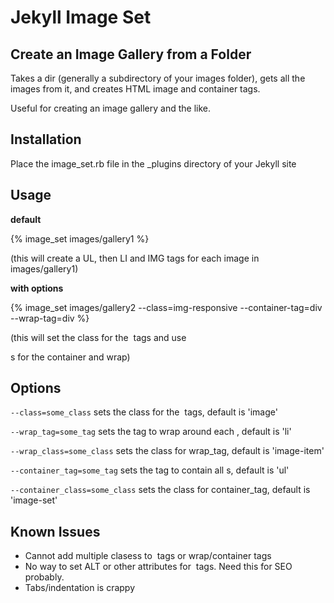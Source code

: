 Jekyll Image Set
================

Create an Image Gallery from a Folder
----------------

Takes a dir (generally a subdirectory of your images folder), gets all the images from it, and creates HTML image and container tags.

Useful for creating an image gallery and the like.

Installation
----------------

Place the image_set.rb file in the _plugins directory of your Jekyll site

Usage 
----------------

**default**

{% image_set images/gallery1 %}

(this will create a UL, then LI and IMG tags for each image in images/gallery1)

**with options**

{% image_set images/gallery2 --class=img-responsive --container-tag=div --wrap-tag=div %}

(this will set the class for the <img> tags and use <div>s for the container and wrap)

Options
----------------

<code>--class=some_class</code>
sets the class for the <img> tags, default is 'image'

<code>--wrap_tag=some_tag</code>
sets the tag to wrap around each <img>, default is 'li'

<code>--wrap_class=some_class</code>
sets the class for wrap_tag, default is 'image-item'

<code>--container_tag=some_tag</code>
sets the tag to contain all <img>s, default is 'ul'

<code>--container_class=some_class</code>
sets the class for container_tag, default is 'image-set'

Known Issues
----------------

* Cannot add multiple clasess to <img> tags or wrap/container tags
* No way to set ALT or other attributes for <img> tags. Need this for SEO probably. 
* Tabs/indentation is crappy 


